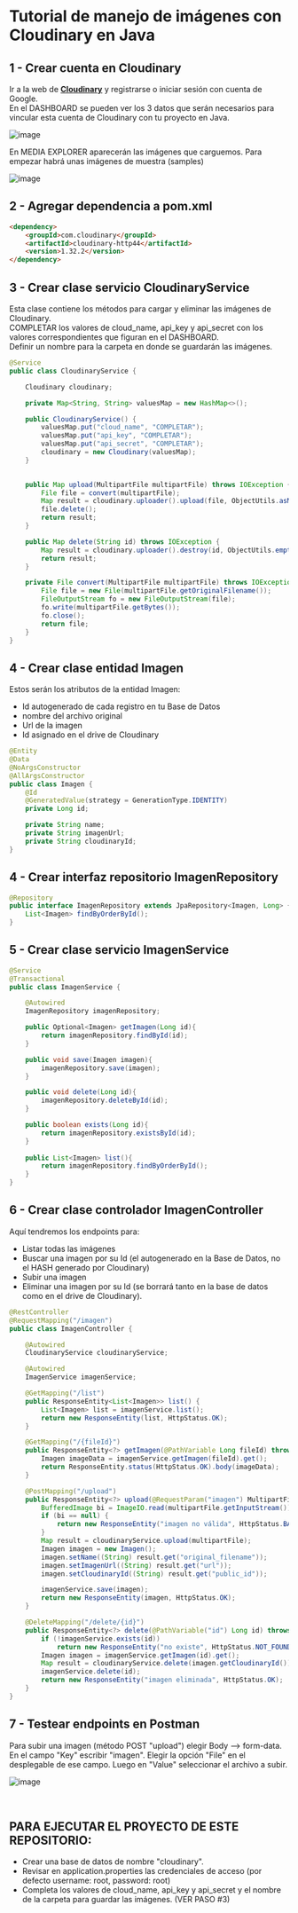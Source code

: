 # Tutorial de manejo de imágenes con Cloudinary en Java

## 1 - Crear cuenta en Cloudinary

Ir a la web de [**Cloudinary**](https://cloudinary.com/users/register_free "ir al sitio web de Cloudinary") y registrarse o iniciar sesión con cuenta de Google.<br>
En el DASHBOARD se pueden ver los 3 datos que serán necesarios para vincular esta cuenta de Cloudinary con tu proyecto en Java.

![image](https://github.com/nzaeta/Cloudinary/assets/106348660/424321ad-b3ef-4917-bce7-e89e45c5d263)


En MEDIA EXPLORER aparecerán las imágenes que carguemos. Para empezar habrá unas imágenes de muestra (samples)

![image](https://github.com/nzaeta/Cloudinary/assets/106348660/447e0f73-a548-43cc-af22-038fcabed915)




## 2 - Agregar dependencia a pom.xml

```html
<dependency>
	<groupId>com.cloudinary</groupId>
	<artifactId>cloudinary-http44</artifactId>
	<version>1.32.2</version>
</dependency>
```
## 3 - Crear clase servicio CloudinaryService

Esta clase contiene los métodos para cargar y eliminar las imágenes de Cloudinary.<br>
COMPLETAR los valores de cloud_name, api_key y api_secret con los valores correspondientes que figuran en el DASHBOARD.<br>
Definir un nombre para la carpeta en donde se guardarán las imágenes.

```java
@Service
public class CloudinaryService {

    Cloudinary cloudinary;

    private Map<String, String> valuesMap = new HashMap<>();

    public CloudinaryService() {
        valuesMap.put("cloud_name", "COMPLETAR");
        valuesMap.put("api_key", "COMPLETAR");
        valuesMap.put("api_secret", "COMPLETAR");
        cloudinary = new Cloudinary(valuesMap);   
    }
    

    public Map upload(MultipartFile multipartFile) throws IOException {
        File file = convert(multipartFile);
        Map result = cloudinary.uploader().upload(file, ObjectUtils.asMap("folder", "NOMBRECARPETA/"));
        file.delete();
        return result;
    }

    public Map delete(String id) throws IOException {
        Map result = cloudinary.uploader().destroy(id, ObjectUtils.emptyMap());
        return result;
    }

    private File convert(MultipartFile multipartFile) throws IOException {
        File file = new File(multipartFile.getOriginalFilename());
        FileOutputStream fo = new FileOutputStream(file);
        fo.write(multipartFile.getBytes());
        fo.close();
        return file;
    }
}
```

## 4 - Crear clase entidad Imagen

Estos serán los atributos de la entidad Imagen:
- Id autogenerado de cada registro en tu Base de Datos
- nombre del archivo original
- Url de la imagen
- Id asignado en el drive de Cloudinary



```java
@Entity
@Data
@NoArgsConstructor
@AllArgsConstructor
public class Imagen {
    @Id
    @GeneratedValue(strategy = GenerationType.IDENTITY)
    private Long id;

    private String name;
    private String imagenUrl;
    private String cloudinaryId;
}
```

## 4 - Crear interfaz repositorio ImagenRepository

```java
@Repository
public interface ImagenRepository extends JpaRepository<Imagen, Long> {
    List<Imagen> findByOrderById();
}
```

## 5 - Crear clase servicio ImagenService

```java
@Service
@Transactional
public class ImagenService {

    @Autowired
    ImagenRepository imagenRepository;

    public Optional<Imagen> getImagen(Long id){
        return imagenRepository.findById(id);
    }

    public void save(Imagen imagen){
        imagenRepository.save(imagen);
    }

    public void delete(Long id){
        imagenRepository.deleteById(id);
    }

    public boolean exists(Long id){
        return imagenRepository.existsById(id);
    }
    
    public List<Imagen> list(){
        return imagenRepository.findByOrderById();
    }
}

```

## 6 - Crear clase controlador ImagenController

Aquí tendremos los endpoints para:
- Listar todas las imágenes
- Buscar una imagen por su Id (el autogenerado en la Base de Datos, no el HASH generado por Cloudinary)
- Subir una imagen
- Eliminar una imagen por su Id (se borrará tanto en la base de datos como en el drive de Cloudinary).


```java
@RestController
@RequestMapping("/imagen")
public class ImagenController {

	@Autowired
	CloudinaryService cloudinaryService;

	@Autowired
	ImagenService imagenService;

	@GetMapping("/list")
	public ResponseEntity<List<Imagen>> list() {
		List<Imagen> list = imagenService.list();
		return new ResponseEntity(list, HttpStatus.OK);
	}

	@GetMapping("/{fileId}")
	public ResponseEntity<?> getImagen(@PathVariable Long fileId) throws IOException {
		Imagen imageData = imagenService.getImagen(fileId).get();
		return ResponseEntity.status(HttpStatus.OK).body(imageData);
	}

	@PostMapping("/upload")
	public ResponseEntity<?> upload(@RequestParam("imagen") MultipartFile multipartFile) throws IOException {
		BufferedImage bi = ImageIO.read(multipartFile.getInputStream());
		if (bi == null) {
			return new ResponseEntity("imagen no válida", HttpStatus.BAD_REQUEST);
		}
		Map result = cloudinaryService.upload(multipartFile);
		Imagen imagen = new Imagen();
		imagen.setName((String) result.get("original_filename"));
		imagen.setImagenUrl((String) result.get("url"));
		imagen.setCloudinaryId((String) result.get("public_id"));

		imagenService.save(imagen);
		return new ResponseEntity(imagen, HttpStatus.OK);
	}

	@DeleteMapping("/delete/{id}")
	public ResponseEntity<?> delete(@PathVariable("id") Long id) throws IOException {
		if (!imagenService.exists(id))
			return new ResponseEntity("no existe", HttpStatus.NOT_FOUND);
		Imagen imagen = imagenService.getImagen(id).get();
		Map result = cloudinaryService.delete(imagen.getCloudinaryId());
		imagenService.delete(id);
		return new ResponseEntity("imagen eliminada", HttpStatus.OK);
	}
}
```

## 7 - Testear endpoints en Postman

Para subir una imagen (método POST "upload") elegir Body --> form-data.<br>
En el campo "Key" escribir "imagen". Elegir la opción "File" en el desplegable de ese campo. Luego en "Value" seleccionar el archivo a subir.

![image](https://github.com/nzaeta/Cloudinary/assets/106348660/68f36b27-3638-43cf-b5df-5ca4e4460eb5)


<br>

## PARA EJECUTAR EL PROYECTO DE ESTE REPOSITORIO:

- Crear una base de datos de nombre "cloudinary".
- Revisar en application.properties las credenciales de acceso (por defecto username: root, password: root)
- Completa los valores de cloud_name, api_key y api_secret y el nombre de la carpeta para guardar las imágenes. (VER PASO #3)

<br>
















